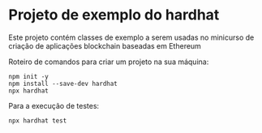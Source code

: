 # Projeto de exemplo do hardhat

Este projeto contém classes de exemplo a serem usadas no minicurso de criação de aplicações blockchain baseadas em Ethereum

Roteiro de comandos para criar um projeto na sua máquina:

```shell
npm init -y
npm install --save-dev hardhat
npx hardhat
```

Para a execução de testes:

```shell
npx hardhat test
```
